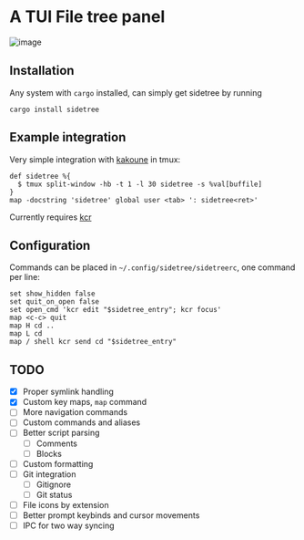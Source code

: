 # A TUI File tree panel
![image](https://user-images.githubusercontent.com/3133596/115800615-4f633880-a3db-11eb-9b08-7509b6c0ec3c.png)

## Installation

Any system with `cargo` installed, can simply get sidetree by running
```
cargo install sidetree
```

## Example integration

Very simple integration with [kakoune](https://github.com/mawww/kakoune) in tmux:

```
def sidetree %{
  $ tmux split-window -hb -t 1 -l 30 sidetree -s %val[buffile]
}
map -docstring 'sidetree' global user <tab> ': sidetree<ret>'
```

Currently requires [kcr](https://github.com/alexherbo2/kakoune.cr)

## Configuration

Commands can be placed in `~/.config/sidetree/sidetreerc`, one command per line:
```
set show_hidden false
set quit_on_open false
set open_cmd 'kcr edit "$sidetree_entry"; kcr focus'
map <c-c> quit
map H cd ..
map L cd
map / shell kcr send cd "$sidetree_entry"
```

TODO
----

 - [x] Proper symlink handling
 - [x] Custom key maps, `map` command
 - [ ] More navigation commands
 - [ ] Custom commands and aliases
 - [ ] Better script parsing
   - [ ] Comments
   - [ ] Blocks
 - [ ] Custom formatting
 - [ ] Git integration
   - [ ] Gitignore
   - [ ] Git status
 - [ ] File icons by extension
 - [ ] Better prompt keybinds and cursor movements 
 - [ ] IPC for two way syncing

